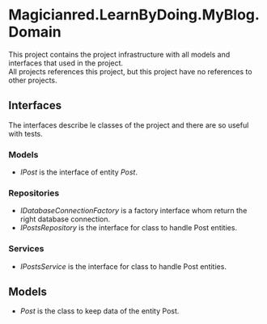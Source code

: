 # Magicianred.LearnByDoing.MyBlog.Domain

This project contains the project infrastructure with all models and interfaces that used in the project.  
All projects references this project, but this project have no references to other projects.  

## Interfaces  
The interfaces describe le classes of the project and there are so useful with tests.  

### Models  
- *IPost* is the interface of entity *Post*.

### Repositories  
- *IDatabaseConnectionFactory* is a factory interface whom return the right database connection.
- *IPostsRepository* is the interface for class to handle Post entities.  

### Services  
- *IPostsService* is the interface for class to handle Post entities.  

## Models  
- *Post* is the class to keep data of the entity Post.  
